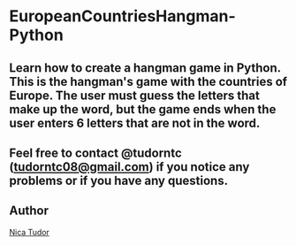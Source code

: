 # EuropeanCountriesHangman-Python
Learn how to create a hangman game in Python.
This is the hangman's game with the countries of Europe.
The user must guess the letters that make up the word,
but the game ends when the user enters 6 letters that are not in the word.
-------
Feel free to contact @tudorntc (tudorntc08@gmail.com) if you notice any problems or if you have any questions.
-------
Author
-------
[Nica Tudor](https://github.com/tudorntc)
